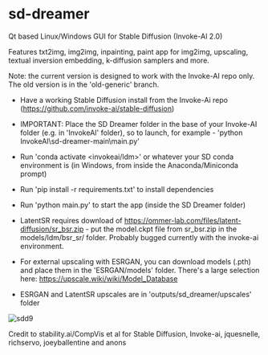 # sd-dreamer
Qt based Linux/Windows GUI for Stable Diffusion (Invoke-AI 2.0)

Features txt2img, img2img, inpainting, paint app for img2img, upscaling, textual inversion embedding, k-diffusion samplers and more.

Note: the current version is designed to work with the Invoke-AI repo only. The old version is in the 'old-generic' branch.

- Have a working Stable Diffusion install from the Invoke-Ai repo (https://github.com/invoke-ai/stable-diffusion)
- IMPORTANT: Place the SD Dreamer folder in the base of your Invoke-AI folder (e.g. in 'InvokeAI' folder), so to launch, for example - 'python InvokeAI\sd-dreamer-main\main.py'
- Run 'conda activate <invokeai/ldm>' or whatever your SD conda environment is (in Windows, from inside the Anaconda/Miniconda prompt)
- Run 'pip install -r requirements.txt' to install dependencies
- Run 'python main.py' to start the app (inside the SD Dreamer folder)

- LatentSR requires download of https://ommer-lab.com/files/latent-diffusion/sr_bsr.zip - put the model.ckpt file from sr_bsr.zip in the models/ldm/bsr_sr/ folder. Probably bugged currently with the invoke-ai environment.

- For external upscaling with ESRGAN, you can download models (.pth) and place them in the 'ESRGAN/models' folder. There's a large selection here: https://upscale.wiki/wiki/Model_Database
 
 - ESRGAN and LatentSR upscales are in 'outputs/sd_dreamer/upscales' folder
 
 ![sdd9](https://user-images.githubusercontent.com/112139428/191869406-b37a0c84-991d-46ac-8c8c-93b5575e975b.png)

Credit to stability.ai/CompVis et al for Stable Diffusion, Invoke-ai, jquesnelle, richservo, joeyballentine and anons
